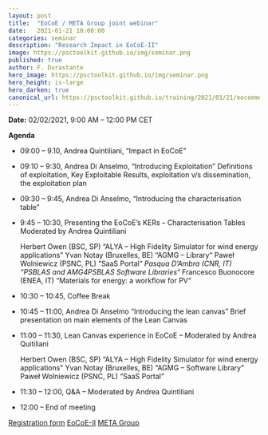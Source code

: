 ```yaml
---
layout: post
title:  "EoCoE / META Group joint webinar"
date:   2021-01-21 10:00:00
categories: seminar
description: "Research Impact in EoCoE-II"
image: https://psctoolkit.github.io/img/seminar.png
published: true
author: F. Durastante
hero_image: https://psctoolkit.github.io/img/seminar.png
hero_height: is-large
hero_darken: true
canonical_url: https://psctoolkit.github.io/training/2021/01/21/eocoemetagroup.html
---
```


**Date:** 02/02/2021, 9:00 AM – 12:00 PM CET

**Agenda**
- 09:00 – 9.10, Andrea Quintiliani, “Impact in EoCoE”
- 09:10 – 9:30, Andrea Di Anselmo, “Introducing Exploitation” Definitions of exploitation, Key Exploitable Results, exploitation v/s dissemination, the exploitation plan
- 09:30 – 9:45, Andrea Di Anselmo, “Introducing the characterisation table”
- 9:45 – 10:30, Presenting the EoCoE’s KERs – Characterisation Tables Moderated by Andrea Quintiliani

    Herbert Owen (BSC, SP) “ALYA – High Fidelity Simulator for wind energy applications”
    Yvan Notay (Bruxelles, BE) “AGMG – Library“
    Paweł Wolniewicz (PSNC, PL) “SaaS Portal“
    *Pasqua D’Ambra (CNR, IT) “PSBLAS and AMG4PSBLAS Software Libraries“*
    Francesco Buonocore (ENEA, IT) “Materials for energy: a workflow for PV“

- 10:30 – 10:45, Coffee Break
- 10:45 – 11:00, Andrea Di Anselmo “Introducing the lean canvas” Brief presentation on main elements of the Lean Canvas
- 11:00 – 11:30, Lean Canvas experience in EoCoE – Moderated by Andrea Quitiliani

    Herbert Owen (BSC, SP) “ALYA – High Fidelity Simulator for wind energy applications”
    Yvan Notay (Bruxelles, BE) “AGMG – Software Library”
    Paweł Wolniewicz (PSNC, PL) “SaaS Portal”

- 11:30 – 12:00, Q&A – Moderated by Andrea Quintiliani
- 12:00 – End of meeting

[Registration form](https://register.gotowebinar.com/register/592915356219963405)
[EoCoE-II](https://www.eocoe.eu/eocoe-meta-group-joint-webinar/)
[META Group](http://www.meta-group.com)
